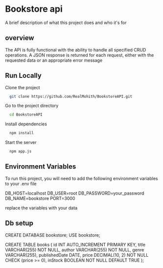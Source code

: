
# Bookstore api

A brief description of what this project does and who it's for


## overview

The API is fully functional with the ability to handle all specified CRUD operations.
A JSON response is returned for each request, either with the requested data or an appropriate error message
## Run Locally

Clone the project

```bash
  git clone https://github.com/RealMohith/BookstoreAPI.git
```

Go to the project directory

```bash
  cd BookstoreAPI
```

Install dependencies

```bash
  npm install
```

Start the server

```bash
  npm app.js
```


## Environment Variables

To run this project, you will need to add the following environment variables to your .env file

DB_HOST=localhost
DB_USER=root
DB_PASSWORD=your_password
DB_NAME=bookstore
PORT=3000


replace the variables with your data


## Db setup

CREATE DATABASE bookstore;
USE bookstore;

CREATE TABLE books (
  id INT AUTO_INCREMENT PRIMARY KEY,
  title VARCHAR(255) NOT NULL,
  author VARCHAR(255) NOT NULL,
  genre VARCHAR(255),
  publishedDate DATE,
  price DECIMAL(10, 2) NOT NULL CHECK (price >= 0),
  inStock BOOLEAN NOT NULL DEFAULT TRUE
);
